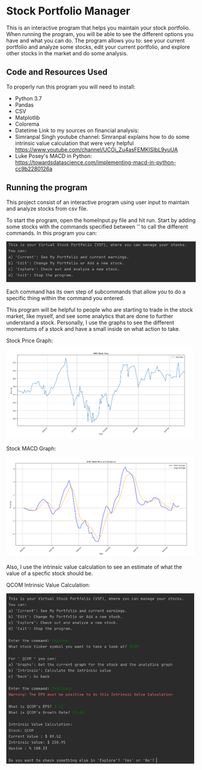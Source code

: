 # Stock Portfolio Manager
This is an interactive program that helps you maintain your stock portfolio. When running the program, you will be able to see the different options you have and what you can do. The program allows you to: see your current portfolio and analyze some stocks, edit your current portfolio, and explore other stocks in the market and do some analysis. 

Code and Resources Used
-
To properly run this program you will need to install:
- Python 3.7
- Pandas
- CSV
- Matplotlib
- Colorema
- Datetime
Link to my sources on financial analysis:
- Simranpal Singh youtube channel: Simranpal explains how to do some intrinsic value calculation that were very helpful https://www.youtube.com/channel/UCOi_Zu4asFEMKISIbL9yuUA
- Luke Posey's MACD in Python: https://towardsdatascience.com/implementing-macd-in-python-cc9b2280126a

Running the program
-
This project consist of an interactive program using user input to maintain and analyze stocks from csv file.

To start the program, open the homeInput.py file and hit run. Start by adding some stocks with the commands specified between '' to call the different commands. In this program you can:

<img src='images/Intro.PNG' width=1000>

Each command has its own step of subcommands that allow you to do a specific thing within the command you entered.

This program will be helpful to people who are starting to trade in the stock market, like myself, and see some analytics that are done to further understand a stock. Personally, I use the graphs to see the different momentums of a stock and have a small inside on what action to take. 

Stock Price Graph:

<img src='images/stock_graph.PNG' width=500>

Stock MACD Graph:

<img src='images/stock_macd.PNG' width=500 location=center>

Also, I use the intrinsic value calculation to see an estimate of what the value of a specfic stock should be. 

QCOM Intrinsic Value Calculation:

<img src='images/intrinsic_full.PNG' width=500 location=center>


